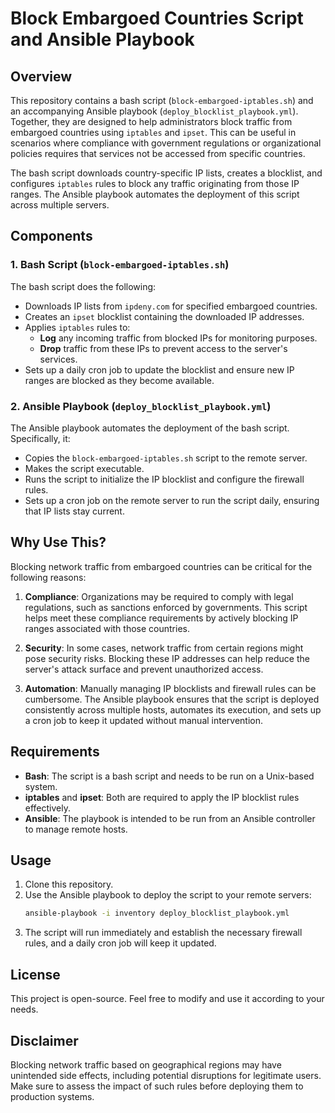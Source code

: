 # Block Embargoed Countries Script and Ansible Playbook

## Overview

This repository contains a bash script (`block-embargoed-iptables.sh`) and an accompanying Ansible playbook (`deploy_blocklist_playbook.yml`). Together, they are designed to help administrators block traffic from embargoed countries using `iptables` and `ipset`. This can be useful in scenarios where compliance with government regulations or organizational policies requires that services not be accessed from specific countries.

The bash script downloads country-specific IP lists, creates a blocklist, and configures `iptables` rules to block any traffic originating from those IP ranges. The Ansible playbook automates the deployment of this script across multiple servers.

## Components

### 1. Bash Script (`block-embargoed-iptables.sh`)

The bash script does the following:
- Downloads IP lists from `ipdeny.com` for specified embargoed countries.
- Creates an `ipset` blocklist containing the downloaded IP addresses.
- Applies `iptables` rules to:
  - **Log** any incoming traffic from blocked IPs for monitoring purposes.
  - **Drop** traffic from these IPs to prevent access to the server's services.
- Sets up a daily cron job to update the blocklist and ensure new IP ranges are blocked as they become available.

### 2. Ansible Playbook (`deploy_blocklist_playbook.yml`)

The Ansible playbook automates the deployment of the bash script. Specifically, it:
- Copies the `block-embargoed-iptables.sh` script to the remote server.
- Makes the script executable.
- Runs the script to initialize the IP blocklist and configure the firewall rules.
- Sets up a cron job on the remote server to run the script daily, ensuring that IP lists stay current.

## Why Use This?

Blocking network traffic from embargoed countries can be critical for the following reasons:

1. **Compliance**: Organizations may be required to comply with legal regulations, such as sanctions enforced by governments. This script helps meet these compliance requirements by actively blocking IP ranges associated with those countries.

2. **Security**: In some cases, network traffic from certain regions might pose security risks. Blocking these IP addresses can help reduce the server's attack surface and prevent unauthorized access.

3. **Automation**: Manually managing IP blocklists and firewall rules can be cumbersome. The Ansible playbook ensures that the script is deployed consistently across multiple hosts, automates its execution, and sets up a cron job to keep it updated without manual intervention.

## Requirements
- **Bash**: The script is a bash script and needs to be run on a Unix-based system.
- **iptables** and **ipset**: Both are required to apply the IP blocklist rules effectively.
- **Ansible**: The playbook is intended to be run from an Ansible controller to manage remote hosts.

## Usage
1. Clone this repository.
2. Use the Ansible playbook to deploy the script to your remote servers:
   ```sh
   ansible-playbook -i inventory deploy_blocklist_playbook.yml
   ```
3. The script will run immediately and establish the necessary firewall rules, and a daily cron job will keep it updated.

## License

This project is open-source. Feel free to modify and use it according to your needs.

## Disclaimer

Blocking network traffic based on geographical regions may have unintended side effects, including potential disruptions for legitimate users. Make sure to assess the impact of such rules before deploying them to production systems.

